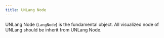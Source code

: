 ```yaml
---
title: UNLang Node
---
```


UNLang Node (`LangNode`) is the fundamental object. All visualized node of UNLang should be inherit from UNLang Node.
